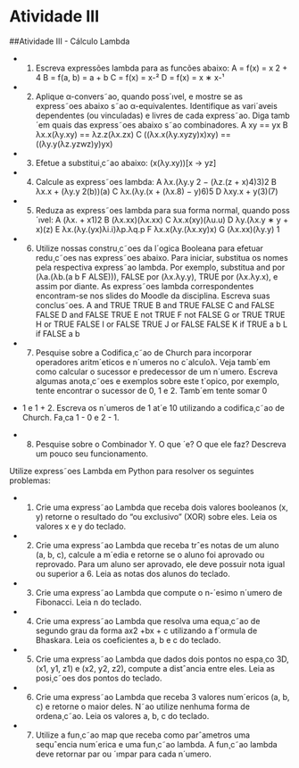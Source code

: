 # Atividade III

##Atividade III - Cálculo Lambda

- 1. Escreva expressões lambda para as funcões abaixo:
A = f(x) = x
2 + 4
B = f(a, b) = a + b
C = f(x) = x-²
D = f(x) = x ∗ x-¹

- 2. Aplique α-convers˜ao, quando poss´ıvel, e mostre se as express˜oes abaixo s˜ao α-equivalentes. Identifique
as vari´aveis dependentes (ou vinculadas) e livres de cada express˜ao. Diga tamb´em quais das express˜oes
abaixo s˜ao combinadores.
A xy == yx
B λx.x(λy.xy) == λz.z(λx.zx)
C ((λx.x(λy.xyzy)x)xy) == ((λy.y(λz.yzwz)y)yx)

- 3. Efetue a substitui¸c˜ao abaixo:
(x(λy.xy))[x → yz]

- 4. Calcule as express˜oes lambda:
A λx.(λy.y 2 − (λz.(z + x)4)3)2
B λx.x + (λy.y 2(b))(a)
C λx.(λy.(x + (λx.8) − y)6)5
D λxy.x + y(3)(7)

- 5. Reduza as express˜oes lambda para sua forma normal, quando poss´ıvel:
A (λx. + x1)2
B (λx.xx)(λx.xx)
C λx.x(xy)(λu.u)
D λy.(λx.y ∗ y + x)(z)
E λx.(λy.(yx)λi.i)λp.λq.p
F λx.x(λy.(λx.xy)x)
G (λx.xx)(λy.y)
1

- 6. Utilize nossas constru¸c˜oes da l´ogica Booleana para efetuar redu¸c˜oes nas express˜oes abaixo. Para iniciar,
substitua os nomes pela respectiva express˜ao lambda. Por exemplo, substitua and por (λa.(λb.(a b F ALSE))),
FALSE por (λx.λy.y), TRUE por (λx.λy.x), e assim por diante. As express˜oes lambda correspondentes
encontram-se nos slides do Moodle da disciplina. Escreva suas conclus˜oes.
A and TRUE TRUE
B and TRUE FALSE
C and FALSE FALSE
D and FALSE TRUE
E not TRUE
F not FALSE
G or TRUE TRUE
H or TRUE FALSE
I or FALSE TRUE
J or FALSE FALSE
K if TRUE a b
L if FALSE a b

- 7. Pesquise sobre a Codifica¸c˜ao de Church para incorporar operadores aritm´eticos e n´umeros no c´alculoλ.
Veja tamb´em como calcular o sucessor e predecessor de um n´umero. Escreva algumas anota¸c˜oes e
exemplos sobre este t´opico, por exemplo, tente encontrar o sucessor de 0, 1 e 2. Tamb´em tente somar 0
+ 1 e 1 + 2. Escreva os n´umeros de 1 at´e 10 utilizando a codifica¸c˜ao de Church. Fa¸ca 1 - 0 e 2 - 1.

- 8. Pesquise sobre o Combinador Y. O que ´e? O que ele faz? Descreva um pouco seu funcionamento.

Utilize express˜oes Lambda em Python para resolver os seguintes problemas:

- 1. Crie uma express˜ao Lambda que receba dois valores booleanos (x, y) retorne o resultado do “ou exclusivo”
(XOR) sobre eles. Leia os valores x e y do teclado.

- 2. Crie uma express˜ao Lambda que receba trˆes notas de um aluno (a, b, c), calcule a m´edia e retorne se o
aluno foi aprovado ou reprovado. Para um aluno ser aprovado, ele deve possuir nota igual ou superior a 6. Leia as notas dos alunos do teclado.

- 3. Crie uma express˜ao Lambda que compute o n-´esimo n´umero de Fibonacci. Leia n do teclado.

- 4. Crie uma express˜ao Lambda que resolva uma equa¸c˜ao de segundo grau da forma ax2 +bx + c utilizando
a f´ormula de Bhaskara. Leia os coeficientes a, b e c do teclado.

- 5. Crie uma express˜ao Lambda que dados dois pontos no espa¸co 3D, (x1, y1, z1) e (x2, y2, z2), compute a
distˆancia entre eles. Leia as posi¸c˜oes dos pontos do teclado.

- 6. Crie uma express˜ao Lambda que receba 3 valores num´ericos (a, b, c) e retorne o maior deles. N˜ao utilize
nenhuma forma de ordena¸c˜ao. Leia os valores a, b, c do teclado.

- 7. Utilize a fun¸c˜ao map que receba como parˆametros uma sequˆencia num´erica e uma fun¸c˜ao lambda. A
fun¸c˜ao lambda deve retornar par ou ´ımpar para cada n´umero.
